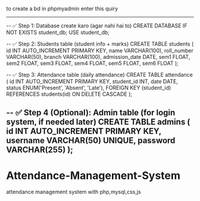 to create a bd in phpmyadmin 
enter this quiry

-------------------------------------------------------------------------------
-- ✅ Step 1: Database create karo (agar nahi hai to)
CREATE DATABASE IF NOT EXISTS student_db;
USE student_db;

-- ✅ Step 2: Students table (student info + marks)
CREATE TABLE students (
    id INT AUTO_INCREMENT PRIMARY KEY,
    name VARCHAR(100),
    roll_number VARCHAR(50),
    branch VARCHAR(100),
    admission_date DATE,
    sem1 FLOAT,
    sem2 FLOAT,
    sem3 FLOAT,
    sem4 FLOAT,
    sem5 FLOAT,
    sem6 FLOAT
);

-- ✅ Step 3: Attendance table (daily attendance)
CREATE TABLE attendance (
    id INT AUTO_INCREMENT PRIMARY KEY,
    student_id INT,
    date DATE,
    status ENUM('Present', 'Absent', 'Late'),
    FOREIGN KEY (student_id) REFERENCES students(id) ON DELETE CASCADE
);

-- ✅ Step 4 (Optional): Admin table (for login system, if needed later)
CREATE TABLE admins (
    id INT AUTO_INCREMENT PRIMARY KEY,
    username VARCHAR(50) UNIQUE,
    password VARCHAR(255)
);
---------------------------------------------------------------------------------------


# Attendance-Management-System
attendance management system with php,mysql,css,js 

